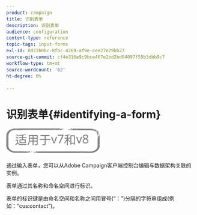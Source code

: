 ```yaml
---
product: campaign
title: 识别表单
description: 识别表单
audience: configuration
content-type: reference
topic-tags: input-forms
exl-id: 0d22b0bc-8fbc-4269-af9e-cee27e29bb27
source-git-commit: cf4e316e9c9bce467e2bd2bd04097f55b3dbb9c7
workflow-type: tm+mt
source-wordcount: '62'
ht-degree: 0%

---
```


# 识别表单{#identifying-a-form}

![](../../assets/common.svg)

通过输入表单，您可以从Adobe Campaign客户端控制台编辑与数据架构关联的实例。

表单通过其名称和命名空间进行标识。

表单的标识键是由命名空间和名称之间用冒号(“：”)分隔的字符串组成(例如：“cus:contact”)。
